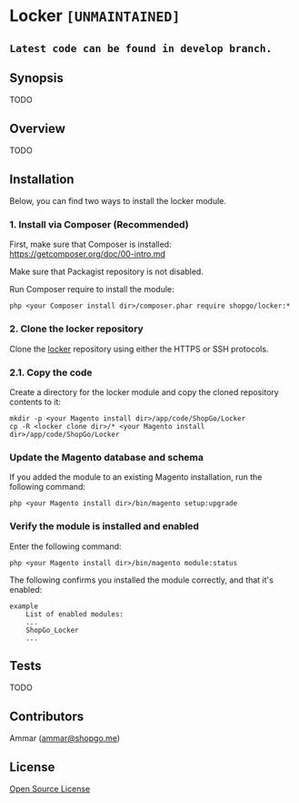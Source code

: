 Locker `[UNMAINTAINED]`
=======================

## `Latest code can be found in develop branch.`

## Synopsis

TODO

## Overview

TODO

## Installation

Below, you can find two ways to install the locker module.

### 1. Install via Composer (Recommended)
First, make sure that Composer is installed: https://getcomposer.org/doc/00-intro.md

Make sure that Packagist repository is not disabled.

Run Composer require to install the module:

    php <your Composer install dir>/composer.phar require shopgo/locker:*

### 2. Clone the locker repository
Clone the <a href="https://github.com/shopgo-magento2/locker" target="_blank">locker</a> repository using either the HTTPS or SSH protocols.

### 2.1. Copy the code
Create a directory for the locker module and copy the cloned repository contents to it:

    mkdir -p <your Magento install dir>/app/code/ShopGo/Locker
    cp -R <locker clone dir>/* <your Magento install dir>/app/code/ShopGo/Locker

### Update the Magento database and schema
If you added the module to an existing Magento installation, run the following command:

    php <your Magento install dir>/bin/magento setup:upgrade

### Verify the module is installed and enabled
Enter the following command:

    php <your Magento install dir>/bin/magento module:status

The following confirms you installed the module correctly, and that it's enabled:

    example
        List of enabled modules:
        ...
        ShopGo_Locker
        ...

## Tests

TODO

## Contributors

Ammar (<ammar@shopgo.me>)

## License

[Open Source License](LICENSE.txt)
